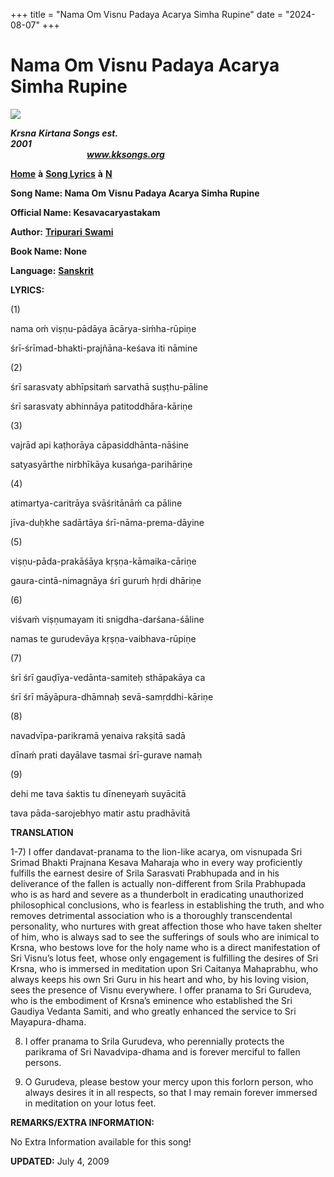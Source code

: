 +++
title = "Nama Om Visnu Padaya Acarya Simha Rupine"
date = "2024-08-07"
+++

# Nama Om Visnu Padaya Acarya Simha Rupine
**[![](http://kksongs.org/image_files/image002.jpg)](http://kksongs.org/)**

**_Krsna_** **_Kirtana Songs est. 2001_**                                                                                                                                                      **_www.kksongs.org_**

**[Home](http://kksongs.org/)** **à** **[Song Lyrics](http://kksongs.org/lyrics.html)** **à** **[N](http://kksongs.org/songs/song_n.html)**

**Song Name: Nama Om Visnu Padaya Acarya Simha Rupine**

**Official Name: Kesavacaryastakam**

**Author:** [**Tripurari** **Swami**](http://kksongs.org/authors/list/tripurari_swami.html)

**Book Name: None**

**Language:** [**Sanskrit**](http://kksongs.org/language/list/sanskrit.html)

**LYRICS:**

(1)

nama oḿ viṣṇu-pādāya ācārya-siḿha-rūpiṇe

śrī-śrīmad-bhakti-prajñāna-keśava iti nāmine

(2)

śrī sarasvaty abhīpsitaḿ sarvathā suṣṭhu-pāline

śrī sarasvaty abhinnāya patitoddhāra-kāriṇe

(3)

vajrād api kaṭhorāya cāpasiddhānta-nāśine

satyasyārthe nirbhīkāya kusańga-parihāriṇe

(4)

atimartya-caritrāya svāśritānāḿ ca pāline

jīva-duḥkhe sadārtāya śrī-nāma-prema-dāyine

(5)

viṣṇu-pāda-prakāśāya kṛṣṇa-kāmaika-cāriṇe

gaura-cintā-nimagnāya śrī guruḿ hṛdi dhāriṇe

(6)

viśvaḿ viṣṇumayam iti snigdha-darśana-śāline

namas te gurudevāya kṛṣṇa-vaibhava-rūpiṇe

(7)

śrī śrī gauḍīya-vedānta-samiteḥ sthāpakāya ca

śrī śrī māyāpura-dhāmnaḥ sevā-samṛddhi-kāriṇe

(8)

navadvīpa-parikramā yenaiva rakṣitā sadā

dīnaḿ prati dayālave tasmai śrī-gurave namaḥ

(9)

dehi me tava śaktis tu dīneneyaḿ suyācitā

tava pāda-sarojebhyo matir astu pradhāvitā

**TRANSLATION**

1-7) I offer dandavat-pranama to the lion-like acarya, om visnupada Sri Srimad Bhakti Prajnana Kesava Maharaja who in every way proficiently fulfills the earnest desire of Srila Sarasvati Prabhupada and in his deliverance of the fallen is actually non-different from Srila Prabhupada who is as hard and severe as a thunderbolt in eradicating unauthorized philosophical conclusions, who is fearless in establishing the truth, and who removes detrimental association who is a thoroughly transcendental personality, who nurtures with great affection those who have taken shelter of him, who is always sad to see the sufferings of souls who are inimical to Krsna, who bestows love for the holy name who is a direct manifestation of Sri Visnu’s lotus feet, whose only engagement is fulfilling the desires of Sri Krsna, who is immersed in meditation upon Sri Caitanya Mahaprabhu, who always keeps his own Sri Guru in his heart and who, by his loving vision, sees the presence of Visnu everywhere. I offer pranama to Sri Gurudeva, who is the embodiment of Krsna’s eminence who established the Sri Gaudiya Vedanta Samiti, and who greatly enhanced the service to Sri Mayapura-dhama.

8) I offer pranama to Srila Gurudeva, who perennially protects the parikrama of Sri Navadvipa-dhama and is forever merciful to fallen persons.

9) O Gurudeva, please bestow your mercy upon this forlorn person, who always desires it in all respects, so that I may remain forever immersed in meditation on your lotus feet.

**REMARKS/EXTRA INFORMATION:**

No Extra Information available for this song!

**UPDATED:** July 4, 2009